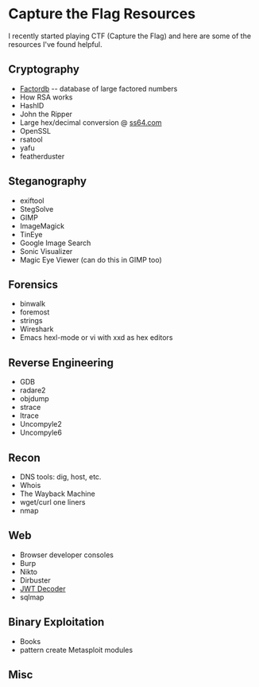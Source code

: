# Capture the Flag Resources

I recently started playing CTF (Capture the Flag) and here are some of
the resources I've found helpful.


## Cryptography

- [Factordb](http://factordb.com/) -- database of large factored numbers
- How RSA works
- HashID
- John the Ripper
- Large hex/decimal conversion @ [ss64.com](http://ss64.com/convert.html)
- OpenSSL
- rsatool
- yafu
- featherduster


## Steganography

- exiftool
- StegSolve
- GIMP
- ImageMagick
- TinEye
- Google Image Search
- Sonic Visualizer
- Magic Eye Viewer (can do this in GIMP too)


## Forensics

- binwalk
- foremost
- strings
- Wireshark
- Emacs hexl-mode or vi with xxd as hex editors


## Reverse Engineering

- GDB
- radare2
- objdump
- strace
- ltrace
- Uncompyle2
- Uncompyle6


## Recon

- DNS tools: dig, host, etc.
- Whois
- The Wayback Machine
- wget/curl one liners
- nmap


## Web

- Browser developer consoles
- Burp
- Nikto
- Dirbuster
- [JWT Decoder](https://jwt.io/)
- sqlmap


## Binary Exploitation

- Books
- pattern create Metasploit modules


## Misc
